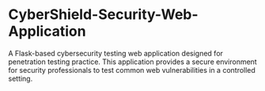 # CyberShield-Security-Web-Application
A Flask-based cybersecurity testing web application designed for penetration testing practice. This application provides a secure environment for security professionals to test common web vulnerabilities in a controlled setting.
